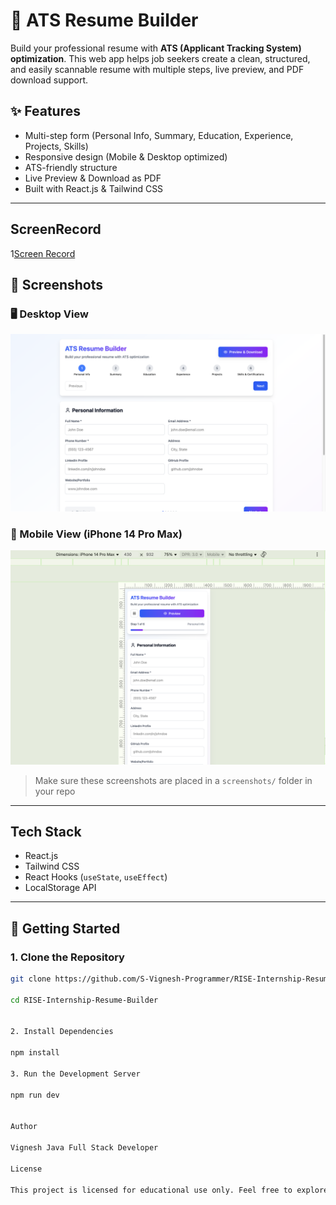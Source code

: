 # 🚀 ATS Resume Builder

Build your professional resume with **ATS (Applicant Tracking System) optimization**. This web app helps job seekers create a clean, structured, and easily scannable resume with multiple steps, live preview, and PDF download support.

## ✨ Features

- Multi-step form (Personal Info, Summary, Education, Experience, Projects, Skills)
- Responsive design (Mobile & Desktop optimized)
- ATS-friendly structure
- Live Preview & Download as PDF
- Built with React.js & Tailwind CSS

---

## ScreenRecord
1[Screen Record](./src/screen-record/intern-record.mp4)

## 📱 Screenshots

### 🖥️ Desktop View  
![Desktop Screenshot](./src/screen-shots/desktop-view.png)

### 📱 Mobile View (iPhone 14 Pro Max)  
![Mobile Screenshot](./src/screen-shots/mobile-view.png)

> Make sure these screenshots are placed in a `screenshots/` folder in your repo

---

##  Tech Stack

- React.js
- Tailwind CSS
- React Hooks (`useState`, `useEffect`)
- LocalStorage API

---

## 🚀 Getting Started

### 1. Clone the Repository
```bash
git clone https://github.com/S-Vignesh-Programmer/RISE-Internship-Resume-Builder.git

cd RISE-Internship-Resume-Builder


2. Install Dependencies

npm install

3. Run the Development Server

npm run dev


Author

Vignesh Java Full Stack Developer

License

This project is licensed for educational use only. Feel free to explore and improve it for your learning!
